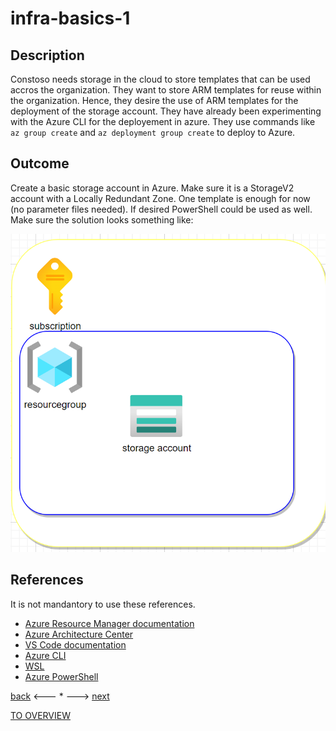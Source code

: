 # infra-basics-1

## Description

Constoso needs storage in the cloud to store templates that can be used accros the organization. They want to store ARM templates for reuse within the organization. Hence, they desire the use of ARM templates for the deployment of the storage account. They have already been experimenting with the Azure CLI for the deployement in azure. They use commands like `az group create` and `az deployment group create` to deploy to Azure.

## Outcome

Create a basic storage account in Azure. Make sure it is a StorageV2 account with a Locally Redundant Zone. One template is enough for now (no parameter files needed). If desired PowerShell could be used as well. Make sure the solution looks something like:

![storage](../../.images/infra/infra-basics-1.png)

## References

It is not mandantory to use these references.

- [Azure Resource Manager documentation](https://docs.microsoft.com/en-us/azure/azure-resource-manager/)
- [Azure Architecture Center](https://docs.microsoft.com/en-us/azure/architecture/)
- [VS Code documentation](https://code.visualstudio.com/Docs)
- [Azure CLI](https://docs.microsoft.com/en-us/cli/azure/reference-index?view=azure-cli-latest)
- [WSL](https://docs.microsoft.com/en-us/windows/wsl/about)
- [Azure PowerShell](https://docs.microsoft.com/en-us/powershell/azure/?view=azps-6.6.0)

[back](../Infrastructure.md.md) <--- * ---> [next](./infra-basics-2.md)

[TO OVERVIEW](../Infrastructure.md)
